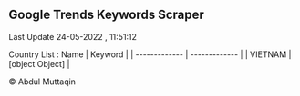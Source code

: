 

## Google Trends Keywords Scraper 
 
Last Update 24-05-2022 , 11:51:12

Country List :
 Name  | Keyword |
| ------------- | ------------- |
| VIETNAM | [object Object] |



© Abdul Muttaqin 
